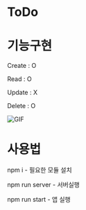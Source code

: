 # ToDo 

# 기능구현

Create : O

Read : O

Update : X

Delete : O

![GIF](https://user-images.githubusercontent.com/83052628/207265179-0c182c94-44ae-40ab-b503-73e085ea2dae.gif)

# 사용법

npm i - 필요한 모듈 설치

npm run server - 서버실행

npm run start - 앱 실행

